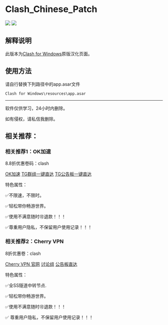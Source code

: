# Clash_Chinese_Patch

[![](https://img.shields.io/badge/Telegram-公告板-blue)](https://t.me/ClashR_for_Windows_Channel)
[![](https://img.shields.io/badge/Telegram-交流群-purple)](https://t.me/+Se4RSc06w8QK1HiS)

## 解释说明

此版本为[Clash for Windows](https://github.com/Fndroid/clash_for_windows_pkg/releases)原版汉化页面。

## 使用方法

请自行替换下列路径中的app.asar文件

`Clash for Windows\resources\app.asar`

---

软件仅供学习，24小时内删除。

如有侵权，请私信我删除。


## 相关推荐：

### 相关推荐1：OK加速
8.8折优惠卷码：clash

[OK加速](http://o.okjiasu.com/auth/register?code=F9B0)
[TG群组一键直达](https://t.me/okjiasu)
[TG公告板一键直达](https://t.me/okjiasuqi)

特色属性：

✅不限速，不限时。

✅轻松带你畅游世界。

✅使用不满意随时🉑退款！！！

✅尊重用户隐私，不保留用户使用记录！！！




### 相关推荐2：Cherry VPN

8折优惠卷：clash

[Cherry VPN 官网](https://cherryvpn.net/auth/register?code=EO50)
[讨论组](https://t.me/cherrylink_vpn)
[公告板直达](https://t.me/cherrylink_channel)

特色属性：

✅全SS隧道中转节点.

✅轻松带你畅游世界。

✅使用不满意随时🉑退款！！！

✅ 尊重用户隐私，不保留用户使用记录！！！
